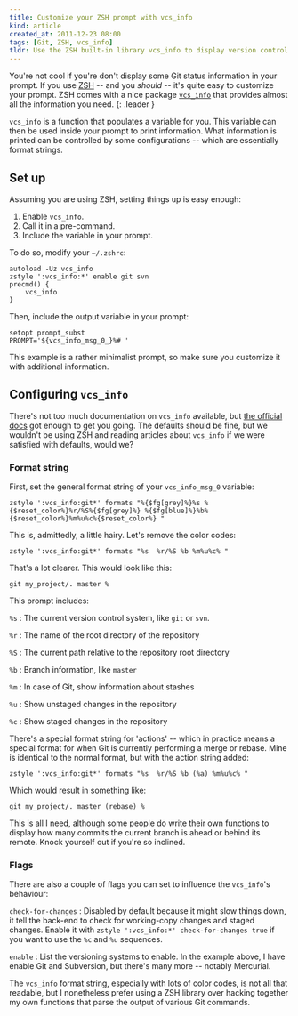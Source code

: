 ```yaml
---
title: Customize your ZSH prompt with vcs_info
kind: article
created_at: 2011-12-23 08:00
tags: [Git, ZSH, vcs_info]
tldr: Use the ZSH built-in library vcs_info to display version control information in your prompt.
---
```

You're not cool if you're don't display some Git status information in your prompt. If you use [ZSH][] -- and you _should_ -- it's quite easy to customize your prompt. ZSH comes with a nice package [`vcs_info`][vcs_info] that provides almost all the information you need.
{: .leader }

`vcs_info` is a function that populates a variable for you. This variable can then be used inside your prompt to print information. What information is printed can be controlled by some configurations -- which are essentially format strings.

## Set up

Assuming you are using ZSH, setting things up is easy enough:

1. Enable `vcs_info`.
2. Call it in a pre-command.
3. Include the variable in your prompt.

To do so, modify your `~/.zshrc`:

    autoload -Uz vcs_info
    zstyle ':vcs_info:*' enable git svn
    precmd() {
        vcs_info
    }

Then, include the output variable in your prompt:

    setopt prompt_subst
    PROMPT='${vcs_info_msg_0_}%# '

This example is a rather minimalist prompt, so make sure you customize it with additional information.

## Configuring `vcs_info`

There's not too much documentation on `vcs_info` available, but [the official docs][vcs_info] got enough to get you going. The defaults should be fine, but we wouldn't be using ZSH and reading articles about `vcs_info` if we were satisfied with defaults, would we?


### Format string

First, set the general format string of your `vcs_info_msg_0` variable:

    zstyle ':vcs_info:git*' formats "%{$fg[grey]%}%s %{$reset_color%}%r/%S%{$fg[grey]%} %{$fg[blue]%}%b%{$reset_color%}%m%u%c%{$reset_color%} "

This is, admittedly, a little hairy. Let's remove the color codes:

    zstyle ':vcs_info:git*' formats "%s  %r/%S %b %m%u%c% "

That's a lot clearer. This would look like this:

    git my_project/. master %

This prompt includes:

`%s`
: The current version control system, like `git` or `svn`.

`%r`
: The name of the root directory of the repository

`%S`
: The current path relative to the repository root directory

`%b`
: Branch information, like `master`

`%m`
: In case of Git, show information about stashes

`%u`
: Show unstaged changes in the repository

`%c`
: Show staged changes in the repository

There's a special format string for 'actions' -- which in practice means a special format for when Git is currently performing a merge or rebase. Mine is identical to the normal format, but with the action string added:

    zstyle ':vcs_info:git*' formats "%s  %r/%S %b (%a) %m%u%c% "

Which would result in something like:

    git my_project/. master (rebase) %

This is all I need, although some people do write their own functions to display how many commits the current branch is ahead or behind its remote. Knock yourself out if you're so inclined.

### Flags

There are also a couple of flags you can set to influence the `vcs_info`'s behaviour:

`check-for-changes`
: Disabled by default because it might slow things down, it tell the back-end to check for working-copy changes and staged changes. Enable it with `zstyle ':vcs_info:*' check-for-changes true` if you want to use the `%c` and `%u` sequences.

`enable`
: List the versioning systems to enable. In the example above, I have enable Git and Subversion, but there's many more -- notably Mercurial.

The `vcs_info` format string, especially with lots of color codes, is not all that readable, but I nonetheless prefer using a ZSH library over hacking together my own functions that parse the output of various Git commands.

[vcs_info]: http://zsh.sourceforge.net/Doc/Release/User-Contributions.html#Version-Control-Information
[ZSH]: http://www.zsh.org
